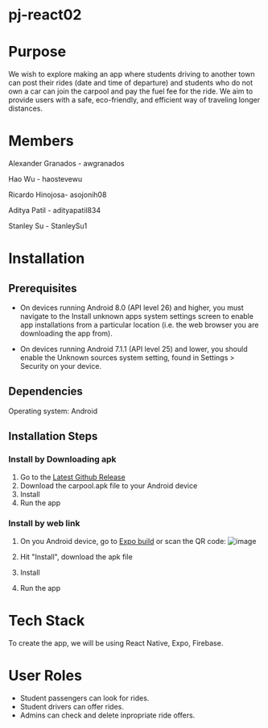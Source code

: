 # pj-react02

# Purpose

We wish to explore making an app where students driving to another town can post their rides (date and time of departure) and students who do not own a car can join the carpool and pay the fuel fee for the ride. We aim to provide users with a safe, eco-friendly, and efficient way of traveling longer distances.

# Members

Alexander Granados - awgranados

Hao Wu - haostevewu

Ricardo Hinojosa- asojonih08

Aditya Patil - adityapatil834

Stanley Su - StanleySu1

# Installation
## Prerequisites
- On devices running Android 8.0 (API level 26) and higher, you must navigate to the Install unknown apps system settings screen to enable app installations from a particular location (i.e. the web browser you are downloading the app from).

- On devices running Android 7.1.1 (API level 25) and lower, you should enable the Unknown sources system setting, found in Settings > Security on your device.
## Dependencies
Operating system: Android
## Installation Steps 
### Install by Downloading apk
1. Go to the [Latest Github Release](https://github.com/ucsb-cs184-f23/pj-react-02/releases/tag/v1.0.1)
2. Download the carpool.apk file to your Android device
3. Install
4. Run the app
### Install by web link
1. On you Android device, go to [Expo build](https://expo.dev//accounts/hao_wu/projects/app/builds/18cf4d29-11ce-4b12-a91b-f989b7acd2f3) or scan the QR code:
![image](https://github.com/ucsb-cs184-f23/pj-react-02/assets/33027568/acb572cc-20c9-4ad3-9a85-fc4912600fa9)


3. Hit "Install", download the apk file
4. Install
5. Run the app

# Tech Stack

To create the app, we will be using React Native, Expo, Firebase.

# User Roles

- Student passengers can look for rides.  
- Student drivers can offer rides.  
- Admins can check and delete inpropriate ride offers.  

